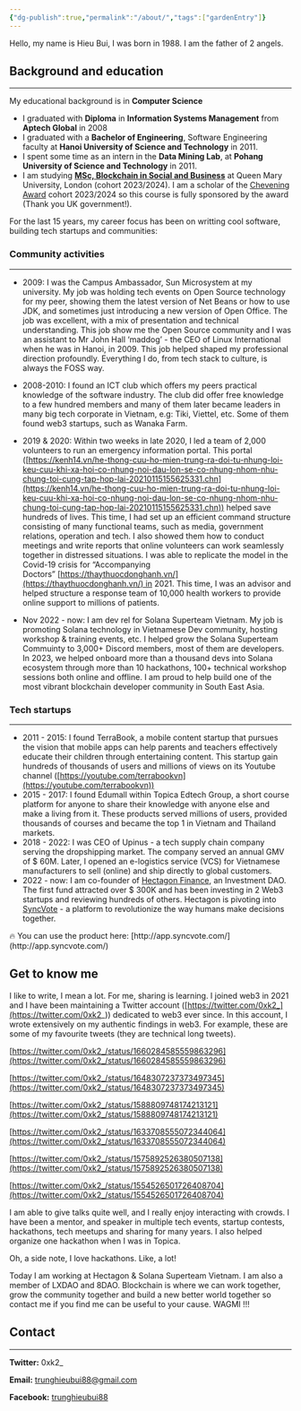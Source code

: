 ```yaml
---
{"dg-publish":true,"permalink":"/about/","tags":["gardenEntry"]}
---
```


Hello, my name is Hieu Bui, I was born in 1988. I am the father of 2 angels.

## Background and education

---

My educational background is in **Computer Science**

- I graduated with **Diploma** in **Information Systems Management** from **Aptech Global** in 2008
- I graduated with a **Bachelor of Engineering**, Software Engineering faculty at **Hanoi University of Science and Technology** in 2011.
- I spent some time as an intern in the **Data Mining Lab**, at **Pohang University of Science and Technology** in 2011.
- I am studying **[MSc, Blockchain in Social and Business](https://www.qmul.ac.uk/postgraduate/taught/coursefinder/courses/blockchain-in-business-and-society-msc/)** at Queen Mary University, London (cohort 2023/2024). I am a scholar of the [Chevening Award](https://www.chevening.org/) cohort 2023/2024 so this course is fully sponsored by the award (Thank you UK government!).

For the last 15 years, my career focus has been on writting cool software, building tech startups and communities:

### Community activities

---

- 2009: I was the Campus Ambassador, Sun Microsystem at my university. My job was holding tech events on Open Source technology for my peer, showing them the latest version of Net Beans or how to use JDK, and sometimes just introducing a new version of Open Office. The job was excellent, with a mix of presentation and technical understanding. This job show me the Open Source community and I was an assistant to Mr John Hall ‘maddog’ - the CEO of Linux International when he was in Hanoi, in 2009. This job helped shaped my professional direction profoundly. Everything I do, from tech stack to culture, is always the FOSS way.
- 2008-2010: I found an ICT club which offers my peers practical knowledge of the software industry. The club did offer free knowledge to a few hundred members and many of them later became leaders in many big tech corporate in Vietnam, e.g: Tiki, Viettel, etc. Some of them found web3 startups, such as Wanaka Farm.
- 2019 & 2020: Within two weeks in late 2020, I led a team of 2,000 volunteers to run an emergency information portal. This portal ([https://kenh14.vn/he-thong-cuu-ho-mien-trung-ra-doi-tu-nhung-loi-keu-cuu-khi-xa-hoi-co-nhung-noi-dau-lon-se-co-nhung-nhom-nhu-chung-toi-cung-tap-hop-lai-20210115155625331.chn](https://kenh14.vn/he-thong-cuu-ho-mien-trung-ra-doi-tu-nhung-loi-keu-cuu-khi-xa-hoi-co-nhung-noi-dau-lon-se-co-nhung-nhom-nhu-chung-toi-cung-tap-hop-lai-20210115155625331.chn)) helped save hundreds of lives. This time, I had set up an efficient command structure consisting of many functional teams, such as media, government relations, operation and tech. I also showed them how to conduct meetings and write reports that online volunteers can work seamlessly together in distressed situations. I was able to replicate the model in the Covid-19 crisis for “Accompanying Doctors” [https://thaythuocdonghanh.vn/](https://thaythuocdonghanh.vn/) in 2021. This time, I was an advisor and helped structure a response team of 10,000 health workers to provide online support to millions of patients.

- Nov 2022 - now: I am dev rel for Solana Superteam Vietnam. My job is promoting Solana technology in Vietnamese Dev community, hosting workshop & training events, etc. I helped grow the Solana Superteam Commuinty to 3,000+ Discord members, most of them are developers. In 2023, we helped onboard more than a thousand devs into Solana ecosystem through more than 10 hackathons, 100+ technical workshop sessions both online and offline. I am proud to help build one of the most vibrant blockchain developer community in South East Asia.

### Tech startups

---

- 2011 - 2015: I found TerraBook, a mobile content startup that pursues the vision that mobile apps can help parents and teachers effectively educate their children through entertaining content. This startup gain hundreds of thousands of users and millions of views on its Youtube channel ([https://youtube.com/terrabookvn](https://youtube.com/terrabookvn))
- 2015 - 2017: I found Edumall within Topica Edtech Group, a short course platform for anyone to share their knowledge with anyone else and make a living from it. These products served millions of users, provided thousands of courses and became the top 1 in Vietnam and Thailand markets.
- 2018 - 2022: I was CEO of Upinus - a tech supply chain company serving the dropshipping market. The company served an annual GMV of $ 60M. Later, I opened an e-logistics service (VCS) for Vietnamese manufacturers to sell (online) and ship directly to global customers.
- 2022 - now: I am co-founder of [Hectagon Finance](https://hectagon.finance/), an Investment DAO. The first fund attracted over $ 300K and has been investing in 2 Web3 startups and reviewing hundreds of others. Hectagon is pivoting into [SyncVote](https://syncvote.com/) - a platform to revolutionize the way humans make decisions together.

<aside> 🔥 You can use the product here: [http://app.syncvote.com/](http://app.syncvote.com/)

</aside>

## Get to know me

I like to write, I mean a lot. For me, sharing is learning. I joined web3 in 2021 and I have been maintaining a Twitter account ([https://twitter.com/0xk2_](https://twitter.com/0xk2_)) dedicated to web3 ever since. In this account, I wrote extensively on my authentic findings in web3. For example, these are some of my favourite tweets (they are technical long tweets).

[https://twitter.com/0xk2_/status/1660284585559863296](https://twitter.com/0xk2_/status/1660284585559863296)

[https://twitter.com/0xk2_/status/1648307237373497345](https://twitter.com/0xk2_/status/1648307237373497345)

[https://twitter.com/0xk2_/status/1588809748174213121](https://twitter.com/0xk2_/status/1588809748174213121)

[https://twitter.com/0xk2_/status/1633708555072344064](https://twitter.com/0xk2_/status/1633708555072344064)

[https://twitter.com/0xk2_/status/1575892526380507138](https://twitter.com/0xk2_/status/1575892526380507138)

[https://twitter.com/0xk2_/status/1554526501726408704](https://twitter.com/0xk2_/status/1554526501726408704)

I am able to give talks quite well, and I really enjoy interacting with crowds. I have been a mentor, and speaker in multiple tech events, startup contests, hackathons, tech meetups and sharing for many years. I also helped organize one hackathon when I was in Topica.

Oh, a side note, I love hackathons. Like, a lot!

Today I am working at Hectagon & Solana Superteam Vietnam. I am also a member of LXDAO and 8DAO. Blockchain is where we can work together, grow the community together and build a new better world together so contact me if you find me can be useful to your cause. WAGMI !!!

## Contact

---

**Twitter:** 0xk2_

**Email:** [trunghieubui88@gmail.com](mailto:trunghieubui88@gmail.com)

**Facebook:** [trunghieubui88](https://www.facebook.com/trunghieubui88)
